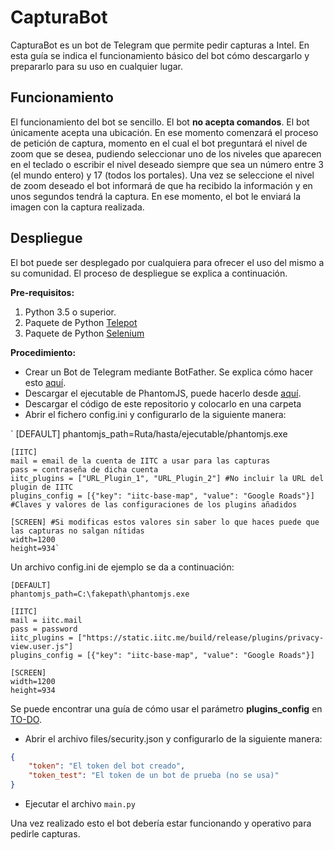 CapturaBot
=======
CapturaBot es un bot de Telegram que permite pedir capturas a Intel. En esta guía se indica el funcionamiento básico del bot cómo descargarlo y prepararlo para su uso en cualquier lugar.

## Funcionamiento ##
El funcionamiento del bot se sencillo. El bot **no acepta comandos**. El bot únicamente acepta una ubicación. En ese momento comenzará el proceso de petición de captura, momento en el cual el bot preguntará el nivel de zoom que se desea, pudiendo seleccionar uno de los niveles que aparecen en el teclado o escribir el nivel deseado siempre que sea un número entre 3 (el mundo entero) y 17 (todos los portales). Una vez se seleccione el nivel de zoom deseado el bot informará de que ha recibido la información y en unos segundos tendrá la captura. En ese momento, el bot le enviará la imagen con la captura realizada.

## Despliegue ##
El bot puede ser desplegado por cualquiera para ofrecer el uso del mismo a su comunidad. El proceso de despliegue se explica a continuación.

**Pre-requisitos:**
1. Python 3.5 o superior.
2. Paquete de Python [Telepot](http://telepot.readthedocs.io/en/latest/#)
3. Paquete de Python [Selenium](selenium-python.readthedocs.io/installation.html)

**Procedimiento:**

 - Crear un Bot de Telegram mediante BotFather. Se explica cómo hacer esto [aquí](https://core.telegram.org/bots#6-botfather).
 - Descargar el ejecutable de PhantomJS, puede hacerlo desde [aquí](http://phantomjs.org/download.html).
 - Descargar el código de este repositorio y colocarlo en una carpeta
 - Abrir el fichero config.ini y configurarlo de la siguiente manera:

`    [DEFAULT]
    phantomjs_path=Ruta/hasta/ejecutable/phantomjs.exe

    [IITC]
    mail = email de la cuenta de IITC a usar para las capturas
    pass = contraseña de dicha cuenta
    iitc_plugins = ["URL_Plugin_1", "URL_Plugin_2"] #No incluir la URL del plugin de IITC
    plugins_config = [{"key": "iitc-base-map", "value": "Google Roads"}] #Claves y valores de las configuraciones de los plugins añadidos

    [SCREEN] #Si modificas estos valores sin saber lo que haces puede que las capturas no salgan nítidas
    width=1200
    height=934`

 Un archivo config.ini de ejemplo se da a continuación:

    [DEFAULT]
    phantomjs_path=C:\fakepath\phantomjs.exe

    [IITC]
    mail = iitc.mail
    pass = password
    iitc_plugins = ["https://static.iitc.me/build/release/plugins/privacy-view.user.js"]
    plugins_config = [{"key": "iitc-base-map", "value": "Google Roads"}]

    [SCREEN]
    width=1200
    height=934

Se puede encontrar una guía de cómo usar el parámetro **plugins_config** en [TO-DO](TODO).

 - Abrir el archivo files/security.json y configurarlo de la siguiente manera:
```json
{
    "token": "El token del bot creado",
    "token_test": "El token de un bot de prueba (no se usa)"
}
```
- Ejecutar el archivo ```main.py```

Una vez realizado esto el bot debería estar funcionando y operativo para pedirle capturas.

